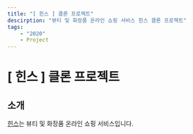 ```yaml
---
title: "[ 힌스 ] 클론 프로젝트"
descirption: "뷰티 및 화장품 온라인 쇼핑 서비스 힌스 클론 프로젝트"
tags:
    - "2020"
    - Project
---
```


# [ 힌스 ] 클론 프로젝트



## 소개

[힌스](https://hince.co.kr/)는 뷰티 및 화장품 온라인 쇼핑 서비스입니다.